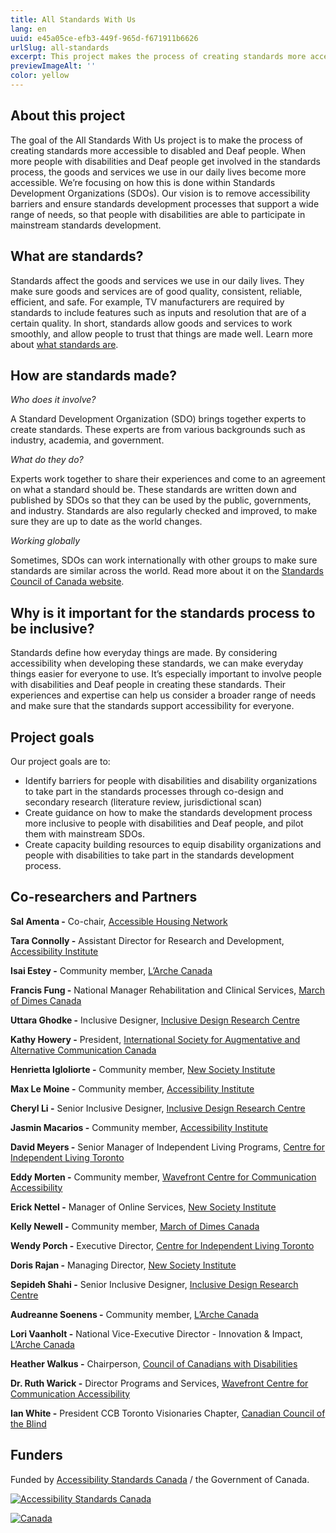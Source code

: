 ```yaml
---
title: All Standards With Us
lang: en
uuid: e45a05ce-efb3-449f-965d-f671911b6626
urlSlug: all-standards
excerpt: This project makes the process of creating standards more accessible to disabled and Deaf people, ensuring goods and services are inclusive. We focus on removing barriers in Standards Development Organizations (SDOs) to support full participation.
previewImageAlt: ''
color: yellow
---
```

## About this project

The goal of the All Standards With Us project is to make the process of creating standards more accessible to disabled and Deaf people. When more people with disabilities and Deaf people get involved in the standards process, the goods and services we use in our daily lives become more accessible. We’re focusing on how this is done within Standards Development Organizations (SDOs). Our vision is to remove accessibility barriers and ensure standards development processes that support a wide range of needs, so that people with disabilities are able to participate in mainstream standards development.

## What are standards?

Standards affect the goods and services we use in our daily lives. They make sure goods and services are of good
quality, consistent, reliable, efficient, and safe. For example, TV manufacturers are required by standards to
include features such as inputs and resolution that are of a certain quality.
In short, standards allow goods and services to work smoothly, and allow people to trust that things are made well.
Learn more about
[what standards are](https://www.youtube.com/watch?si=VY_Y8Yv4Z4kmKDcG&v=S47SCjCYJHo&feature=youtu.be).

## How are standards made?

_Who does it involve?_

A Standard Development Organization (SDO) brings together experts to create standards. These experts are from various
backgrounds such as industry, academia, and government.

_What do they do?_

Experts work together to share their experiences and come to an agreement on what a standard should be.
These standards are written down and published by SDOs so that they can be used by the public, governments,
and industry. Standards are also regularly checked and improved, to make sure they are up to date as the world changes.

_Working globally_

Sometimes, SDOs can work internationally with other groups to make sure standards are similar across the world.
Read more about it on the
[Standards Council of Canada website](https://scc-ccn.ca/standards/how-standards-are-developed/how-national-standards-are-developed).

## Why is it important for the standards process to be inclusive?

Standards define how everyday things are made. By considering accessibility when developing these standards, we can
make everyday things easier for everyone to use. It’s especially important to involve people with disabilities and
Deaf people in creating these standards. Their experiences and expertise can help us consider a broader range of needs
and make sure that the standards support accessibility for everyone.

## Project goals

Our project goals are to:

- Identify barriers for people with disabilities and disability organizations to take part in the standards
processes through co-design and secondary research (literature review, jurisdictional scan)
- Create guidance on how to make the standards development process more inclusive to people with disabilities
and Deaf people, and pilot them with mainstream SDOs.
- Create capacity building resources to equip disability organizations and people with disabilities to take
part in the standards development process.

## Co-researchers and Partners

**Sal Amenta -** Co-chair, [Accessible Housing Network](https://www.accessiblehousingnetwork.org/) 

**Tara Connolly -** Assistant Director for Research and Development, [Accessibility Institute](https://carleton.ca/accessibility-institute/)

**Isai Estey -** Community member, [L’Arche Canada](https://larche.ca/)

**Francis Fung -** National Manager Rehabilitation and Clinical Services, [March of Dimes Canada](https://www.marchofdimes.ca/en-ca) 

 **Uttara Ghodke -** Inclusive Designer, [Inclusive Design Research Centre](https://idrc.ocadu.ca/)

**Kathy Howery -** President, [International Society for Augmentative and Alternative Communication Canada](https://isaac-canada.org/)

**Henrietta Igloliorte -** Community member, [New Society Institute](https://newsocietyinstitute.ca/)

**Max Le Moine -**  Community member, [Accessibility Institute](https://carleton.ca/accessibility-institute/) 

**Cheryl Li -** Senior Inclusive Designer, [Inclusive Design Research Centre](https://idrc.ocadu.ca/)

**Jasmin Macarios -**  Community member, [Accessibility Institute](https://carleton.ca/accessibility-institute/) 

**David Meyers -** Senior Manager of Independent Living Programs, [Centre for Independent Living Toronto](https://cilt.ca/)

**Eddy Morten -** Community member, [Wavefront Centre for Communication Accessibility](https://www.wavefrontcentre.ca/)

**Erick Nettel -** Manager of Online Services, [New Society Institute](https://newsocietyinstitute.ca/) 

**Kelly Newell -** Community member, [March of Dimes Canada](https://www.marchofdimes.ca/en-ca) 

**Wendy Porch -** Executive Director, [Centre for Independent Living Toronto](https://cilt.ca/)

**Doris Rajan -** Managing Director, [New Society Institute](https://newsocietyinstitute.ca/)

 **Sepideh Shahi -** Senior Inclusive Designer, [Inclusive Design Research Centre](https://idrc.ocadu.ca/)

**Audreanne Soenens -** Community member, [L’Arche Canada](https://larche.ca/)

**Lori Vaanholt -** National Vice-Executive Director - Innovation & Impact, [L’Arche Canada](https://larche.ca/) 

**Heather Walkus -** Chairperson, [Council of Canadians with Disabilities](http://www.ccdonline.ca/en/)

**Dr. Ruth Warick -** Director Programs and Services, [Wavefront Centre for Communication Accessibility](https://www.wavefrontcentre.ca/)

**Ian White -** President CCB Toronto Visionaries Chapter, [Canadian Council of the Blind](http://www.ccbtorontovisionaries.ca/)

## 

## Funders

Funded by [Accessibility Standards Canada](https://accessible.canada.ca) / the Government of Canada.

[![Accessibility Standards Canada](/assets/uploads/asc.png)](https://accessible.canada.ca/)

[![Canada](/assets/uploads/canada.svg)](https://www.canada.ca/en.html)
